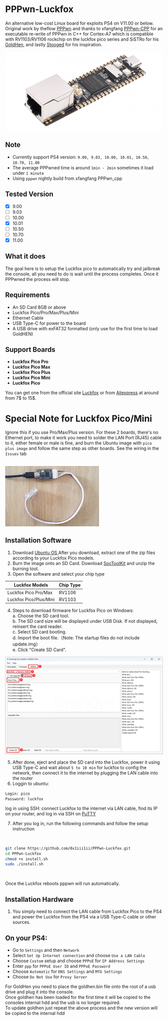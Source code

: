 # PPPwn-Luckfox

An alternative low-cost Linux board for exploits PS4 on V11.00 or below.<br>
Original work by theflow <a href=https://github.com/TheOfficialFloW/PPPwn>PPPwn</a> 
and thanks to xfangfang <a href=https://github.com/xfangfang/PPPwn_cpp>PPPwn-CPP</a> for an executable re-write of PPPwn in C++ for Cortex-A7 which is compatible with RV1103/RV1106 rockchip
on the luckfox pico series and SiSTRo for his <a href=https://github.com/GoldHEN/GoldHEN>GoldHen</a>, and lastly <a href=https://github.com/stooged/PI-Pwn>Stooged</a> for his inspiration. <br>

![](https://github.com/0x1iii1ii/PPPwn-Luckfox/blob/main/images/image1.jpg)

## Note

- Currently support PS4 version: `9.00, 9.03, 10.00, 10.01, 10.50, 10.70, 11.00`
- The average PPPwned time is around `1min - 2min` sometimes it load under `1 minute`
- Using `pppwn` nightly build from xfangfang PPPwn_cpp <be>

## Tested Version

- [x] 9.00
- [ ] 9.03
- [ ] 10.00
- [x] 10.01
- [ ] 10.50
- [ ] 10.70
- [x] 11.00
      
## What it does

The goal here is to setup the Luckfox pico to automatically try and jailbreak the console, all you need to do is wait until the process completes. Once it PPPwned the process will stop. <br>

## Requirements

- An SD Card 8GB or above
- Luckfox Pico/Pro/Max/Plus/Mini
- Ethernet Cable
- USB Type-C for power to the board
- A USB drive with exFAT32 formatted (only use for the first time to load GoldHEN)

## Support Boards

- <b>Luckfox Pico Pro</b><br>
- <b>Luckfox Pico Max</b><br>
- <b>Luckfox Pico Plus</b><be>
- <b>Luckfox Pico Mini</b><br>
- <b>Luckfox Pico </b><br>

You can get one from the official site <a href=https://www.luckfox.com>Luckfox</a>  or from <a href=https://www.aliexpress.com/item/1005006083739388.html>Aliexpress</a> at around from 7$ to 15$.

# Special Note for Luckfox Pico/Mini
Ignore this if you use Pro/Max/Plus version. For these 2 boards, there's no Ethernet port, to make it work you need to solder the LAN Port (RJ45) cable to it, either female or male is fine, and burn the Ubuntu image with `pico plus image` and follow the same step as other boards. See the wiring in the `Issues` tab

<br>

<img src="https://github.com/0x1iii1ii/PPPwn-Luckfox/blob/main/images/image.jpg" alt="Luckfox Pico Mini" width="300">

## Installation Software

1. Download <a href=https://drive.google.com/drive/folders/1sFUWjYpDDisf92q9EwP1Ia7lHgp9PaFS>Ubuntu OS </a> After you download, extract one of the zip files according to your Luckfox Pico models. <br>
2. Burn the image onto an SD Card. Download <a href=https://drive.google.com/file/d/1ALo4G7rEaF1GNhUHINoYHT_RGWGddzYw>SocToolKit</a> and unzip the burning tool.
3. Open the software and select your chip type

Luckfox Models  | Chip Type
------------- | -------------
Luckfox Pico Pro/Max  | RV1106
Luckfox Pico/Plus/Mini  | RV1103 

4. Steps to download firmware for Luckfox Pico on Windows: <br>
  a. Choose the SD card tool.<br>
  b. The SD card size will be displayed under USB Disk. If not displayed, reinsert the card reader.<br>
  c. Select SD card booting.<br>
  d. Import the boot file.（Note: The startup files do not include update.img）<br>
  e. Click "Create SD Card".<br>

<img src="https://github.com/0x1iii1ii/PPPwn-Luckfox/blob/main/images/image2.jpg" alt="Luckfox Pico Mini" width="600">

5. After done, eject and place the SD card into the Luckfox, power it using USB Type-C and wait about `5 to 10 min` for luckfox to config the network, then connect it to the internet by plugging the LAN cable into the router <br> 
6. Loggin to ubuntu:

`Login: pico` <br>
`Password: luckfox` <be>

log in using SSH: connect Luckfox to the internet via LAN cable, find its IP on your router, and log in via SSH on <a href=https://putty.org>PuTTY</a>

7. After you log in, run the following commands and follow the setup instruction

<br>

```sh
git clone https://github.com/0x1iii1ii/PPPwn-Luckfox.git
cd PPPwn-Luckfox
chmod +x install.sh
sudo ./install.sh
```

<br>

Once the Luckfox reboots pppwn will run automatically.<br>

## Installation Hardware

1. You simply need to connect the LAN cable from Luckfox Pico to the PS4 and power the Luckfox from the PS4 via a USB Type-C cable or other sources.

## On your PS4:<br>

- Go to `Settings` and then `Network`<br>
- Select `Set Up Internet connection` and choose `Use a LAN Cable`<br>
- Choose `Custom` setup and choose `PPPoE` for `IP Address Settings`<br>
- Enter `ppp` for `PPPoE User ID` and `PPPoE Password`<br>
- Choose `Automatic` for `DNS Settings` and `MTU Settings`<br>
- Choose `Do Not Use` for `Proxy Server`<br>

For GoldHen you need to place the goldhen.bin file onto the root of a usb drive and plug it into the console.<br>
Once goldhen has been loaded for the first time it will be copied to the consoles internal hdd and the usb is no longer required.<br>
To update goldhen just repeat the above process and the new version will be copied to the internal hdd<br>

